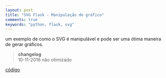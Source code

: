 ```yaml
---
layout: post
title: "SVG Flask - Manipulação de gráfico"
comments: true
keywords: "python, flask, svg"
---
```


um exemplo de como o SVG é manipulável e pode ser uma ótima maneira de gerar gráficos.

> **changelog** <br>
10-11-2016 não otimizado

[código](https://github.com/h01000110/svg-flask)
